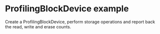 # ProfilingBlockDevice example

Create a ProfilingBlockDevice, perform storage operations and report back the read, write and erase counts.


